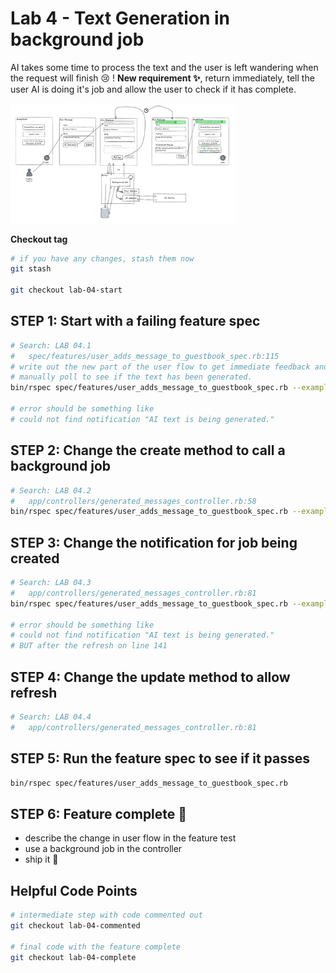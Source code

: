 # Lab 4 - Text Generation in background job

AI takes some time to process the text and the user is left wandering when the
request will finish 😢 ! **New requirement ✨**, return immediately, tell the
user AI is doing it's job and allow the user to check if it has complete.

<img
  src="./public/images/lab_04_background_job.png"
  alt="background job"
  width="360"
/>

**Checkout tag**

```sh
# if you have any changes, stash them now
git stash

git checkout lab-04-start
```

## STEP 1: Start with a failing feature spec

```sh
# Search: LAB 04.1
#   spec/features/user_adds_message_to_guestbook_spec.rb:115
# write out the new part of the user flow to get immediate feedback and
# manually poll to see if the text has been generated.
bin/rspec spec/features/user_adds_message_to_guestbook_spec.rb --example AI

# error should be something like
# could not find notification "AI text is being generated."
```

## STEP 2: Change the create method to call a background job

```sh
# Search: LAB 04.2
#   app/controllers/generated_messages_controller.rb:58
bin/rspec spec/features/user_adds_message_to_guestbook_spec.rb --example AI
```

## STEP 3: Change the notification for job being created

```sh
# Search: LAB 04.3
#   app/controllers/generated_messages_controller.rb:81
bin/rspec spec/features/user_adds_message_to_guestbook_spec.rb --example AI

# error should be something like
# could not find notification "AI text is being generated."
# BUT after the refresh on line 141
```

## STEP 4: Change the update method to allow refresh

```sh
# Search: LAB 04.4
#   app/controllers/generated_messages_controller.rb:81
```

## STEP 5: Run the feature spec to see if it passes

```sh
bin/rspec spec/features/user_adds_message_to_guestbook_spec.rb
```

## STEP 6: Feature complete 🎉

- describe the change in user flow in the feature test
- use a background job in the controller
- ship it 🚢

## Helpful Code Points

```sh
# intermediate step with code commented out
git checkout lab-04-commented

# final code with the feature complete
git checkout lab-04-complete
```
